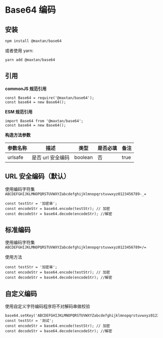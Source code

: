 # Base64 编码

## 安装

    npm install @maxtan/base64

或者使用 yarn:

    yarn add @maxtan/base64

## 引用

**commonJS 规范引用**

    const Base64 = require('@maxtan/base64');
    const base64 = new Base64();

**ESM 规范引用**

    import Base64 from '@maxtan/base64';
    const base64 = new Base64();

**构造方法参数**

| 参数名称 | 描述              | 类型    | 是否必填 | 备注 |
| -------- | ----------------- | ------- | -------- | ---- |
| urlsafe  | 是否 url 安全编码 | boolean | 否       | true |

## URL 安全编码（默认）

使用编码字符集 `ABCDEFGHIJKLMNOPQRSTUVWXYZabcdefghijklmnopqrstuvwxyz0123456789-_=`

    const testStr = '加密串';
    const encodeStr = base64.encode(testStr); // 加密
    const decodeStr = base64.decode(encodeStr); //解密

## 标准编码

使用编码字符集 `ABCDEFGHIJKLMNOPQRSTUVWXYZabcdefghijklmnopqrstuvwxyz0123456789+/=`

使用方法

    const testStr = '加密串';
    const encodeStr = base64.encode(testStr); // 加密
    const decodeStr = base64.decode(encodeStr); //解密

## 自定义编码

使用自定义字符编码程序将不对解码串做校验

    base64.setKey('ABCDEFGHIJKLMNOPQRSTUVWXYZabcdefghijklmnopqrstuvwxyz0123456789#+=')
    const testStr = '测试';
    const encodeStr = base64.encode(testStr); // 加密
    const decodeStr = base64.decode(encodeStr); //解密
